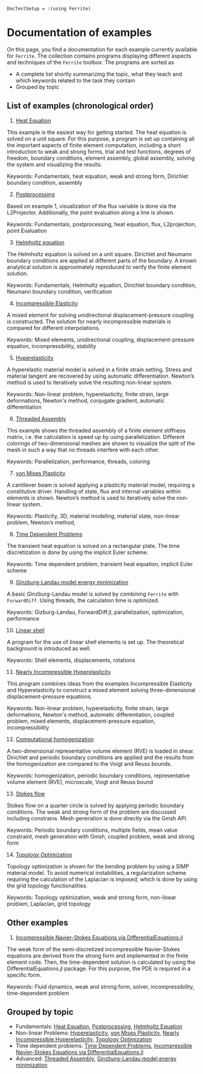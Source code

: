 ```@meta
DocTestSetup = :(using Ferrite)
```

# Documentation of examples

On this page, you find a documentation for each example currently available for `Ferrite`. The collection contains programs displaying different aspects and techniques of the `Ferrite` toolbox. 
The programs are sorted as

* A complete list shortly summarizing the topic, what they teach and which keywords related to the task they contain
* Grouped by topic 

## List of examples (chronological order)
1.	[Heat Equation](https://ferrite-fem.github.io/Ferrite.jl/dev/examples/heat_equation/)  

 This example is the easiest way for getting started. The heat equation is solved on a unit square. For this purpose, a program is set up containing all the important aspects of finite element computation, including a short introduction to weak and strong forms, trial and test functions, degrees of freedom, boundary conditions, element assembly, global assembly, solving the system and visualizing the results.  
 
 Keywords: Fundamentals, heat equation, weak and strong form, Dirichlet boundary condition, assembly

2.	[Postprocessing](https://ferrite-fem.github.io/Ferrite.jl/dev/examples/postprocessing/)  

 Based on example 1, visualization of the flux variable is done via the L2Projector. Additionally, the point evaluation along a line is shown.  
	
 Keywords: Fundamentals, postprocessing, heat equation, flux, L2projection, point Evaluation

3.	[Helmholtz equation](https://ferrite-fem.github.io/Ferrite.jl/dev/examples/helmholtz/)  

 The Helmholtz equation is solved on a unit square. Dirichlet and Neumann boundary conditions are applied at different parts of the boundary. A known analytical solution is approximately reproduced to verify the finite element solution.  
	
 Keywords: Fundamentals, Helmholtz equation, Dirichlet boundary condition, Neumann boundary condition, verification

4.	[Incompressible Elasticity](https://ferrite-fem.github.io/Ferrite.jl/dev/examples/incompressible_elasticity/)  

 A mixed element for solving unidirectional displacement-pressure coupling is constructed. The solution for nearly incompressible materials is compared for different interpolations.  
	
 Keywords: Mixed elements, unidirectional coupling, displacement-pressure equation, incompressibility, stability

5.	[Hyperelasticity](https://ferrite-fem.github.io/Ferrite.jl/dev/examples/hyperelasticity/)  

 A hyperelastic material model is solved in a finite strain setting. Stress and material tangent are recovered by using automatic differentiation. Newton’s method is used to iteratively solve the resulting non-linear system.
	
 Keywords: Non-linear problem, hyperelasticity, finite strain, large deformations, Newton's method, conjugate gradient, automatic differentiation

6.	[Threaded Assembly](https://ferrite-fem.github.io/Ferrite.jl/dev/examples/threaded_assembly/)  

 This example shows the threaded assembly of a finite element stiffness matrix, i.e. the calculation is speed up by using parallelization. Different colorings of two-dimensional meshes are shown to visualize the split of the mesh in such a way that no threads interfere with each other.  
	
 Keywords: Parallelization, performance, threads, coloring

7.	[von Mises Plasticity](https://ferrite-fem.github.io/Ferrite.jl/dev/examples/plasticity/)  

 A cantilever beam is solved applying a plasticity material model, requiring a constitutive driver. Handling of state, flux and internal variables within elements is shown. Newton’s method is used to iteratively solve the non-linear system.  
	
 Keywords: Plasticity, 3D, material modeling, material state, non-linear problem, Newton’s method, 

8.	[Time Dependent Problems](https://ferrite-fem.github.io/Ferrite.jl/dev/examples/transient_heat_equation/)
  
 The transient heat equation is solved on a rectangular plate. The time discretization is done by using the implicit Euler scheme.  
	
 Keywords: Time dependent problem, transient heat equation, implicit Euler scheme

9.	[Ginzburg-Landau model energy minimization](https://ferrite-fem.github.io/Ferrite.jl/dev/examples/landau/)  
  
 A basic Ginzburg-Landau model is solved by combining `Ferrite` with `ForwardDiff`. Using threads, the calculation time is optimized.  
	
 Keywords: Gizburg-Landau, ForwardDiff.jl, parallelization, optimization, performance

10.	[Linear shell](https://ferrite-fem.github.io/Ferrite.jl/dev/examples/linear_shell/)  

 A program for the use of linear shell elements is set up. The theoretical background is introduced as well.  
	
 Keywords: Shell elements, displacements, rotations
 
11.	[Nearly Incompressible Hyperelasticity](https://ferrite-fem.github.io/Ferrite.jl/dev/examples/quasi_incompressible_hyperelasticity/)  

 This program combines ideas from the examples Incompressible Elasticity and Hyperelasticity to construct a mixed element solving three-dimensional displacement-pressure equations.
	
 Keywords: Non-linear problem, hyperelasticity, finite strain, large deformations, Newton's method, automatic differentiation, coupled problem, mixed elements, displacement-pressure equation, incompressibility

12.	[Computational homogenization](https://ferrite-fem.github.io/Ferrite.jl/dev/examples/computational_homogenization/)  

 A two-dimensional representative volume element (RVE) is loaded in shear. Dirichlet and periodic boundary conditions are applied and the results from the homogenization are compared to the Voigt and Reuss bounds.  
	
 Keywords: homogenization, periodic boundary conditions, representative volume element (RVE), microscale, Voigt and Reuss bound

13.	[Stokes flow](https://ferrite-fem.github.io/Ferrite.jl/dev/examples/stokes-flow/)  

 Stokes flow on a quarter circle is solved by applying periodic boundary conditions. The weak and strong form of the problem are discussed including constrains. Mesh generation is done directly via the Gmsh API.  
	
 Keywords: Periodic boundary conditions, multiple fields, mean value constraint, mesh generation with Gmsh, coupled problem, weak and strong form
 
14.	[Topology Optimization](https://ferrite-fem.github.io/Ferrite.jl/dev/examples/topology_optimization/)  

 Topology optimization is shown for the bending problem by using a SIMP material model. To avoid numerical instabilities, a regularization scheme requiring the calculation of the Laplacian is imposed, which is done by using the grid topology functionalities.  
	
 Keywords: Topology optimization, weak and strong form, non-linear problem, Laplacian, grid topology

## Other examples
1.	[Incompressible Navier-Stokes Equations via DifferentialEquations.jl](https://ferrite-fem.github.io/Ferrite.jl/dev/examples/ns_vs_diffeq/)  

 The weak form of the semi-discretized incompressible Navier-Stokes equations are derived from the strong form and implemented in the finite element code. Then, the time-dependent solution is calculated by using the DifferentialEquations.jl package. For this purpose, the PDE is required in a specific form.  
	
 Keywords: Fluid dynamics, weak and strong form, solver, incompressibility, time-dependent problem

## Grouped by topic
* Fundamentals: [Heat Equation](https://ferrite-fem.github.io/Ferrite.jl/dev/examples/heat_equation/), [Postprocessing](https://ferrite-fem.github.io/Ferrite.jl/dev/examples/postprocessing/), [Helmholtz Equation](https://ferrite-fem.github.io/Ferrite.jl/dev/examples/helmholtz/)
* Non-linear Problems: [Hyperelasticity](https://ferrite-fem.github.io/Ferrite.jl/dev/examples/hyperelasticity/), [von Mises Plasticity](https://ferrite-fem.github.io/Ferrite.jl/dev/examples/plasticity/), [Nearly Incompressible Hyperelasticity](https://ferrite-fem.github.io/Ferrite.jl/dev/examples/quasi_incompressible_hyperelasticity/), [Topology Optimization](https://ferrite-fem.github.io/Ferrite.jl/dev/examples/topology_optimization/)
* Time dependent problems: [Time Dependent Problems](https://ferrite-fem.github.io/Ferrite.jl/dev/examples/transient_heat_equation/), [Incompressible Navier-Stokes Equations via DifferentialEquations.jl](https://ferrite-fem.github.io/Ferrite.jl/dev/examples/ns_vs_diffeq/)
* Advanced: [Threaded Assembly](https://ferrite-fem.github.io/Ferrite.jl/dev/examples/threaded_assembly/), [Ginzburg-Landau model energy minimization](https://ferrite-fem.github.io/Ferrite.jl/dev/examples/landau/)